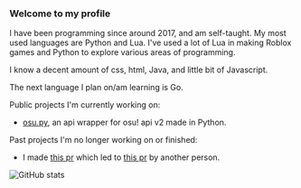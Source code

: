 ### Welcome to my profile

I have been programming since around 2017, and am self-taught.
My most used languages are Python and Lua. I've used a lot of Lua in making Roblox games and Python to explore various areas of programming.

I know a decent amount of css, html, Java, and little bit of Javascript.

The next language I plan on/am learning is Go.

Public projects I'm currently working on: 
 - [osu.py](https://github.com/Sheepposu/osu.py), an api wrapper for osu! api v2 made in Python.

Past projects I'm no longer working on or finished:
 - I made [this pr](https://github.com/Rapptz/discord.py/pull/6507) which led to [this pr](https://github.com/nextcord/nextcord/pull/224) by another person.

![GitHub stats](https://github-readme-stats.vercel.app/api?username=Sheepposu&show_icons=true&theme=maroongold)
